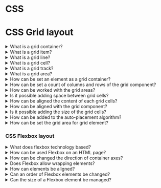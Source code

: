 # CSS

# CSS Grid layout

<details>
  <summary>What is a grid container?</summary>

  Grid container is applied by 'display: grid’ property. All children elements align in lines and columns.

</details>

<details>
  <summary>What is a grid item?</summary>

  A grid item is any child element of a grid container.

</details>

<details>
  <summary>What is a grid line?</summary>

  A grid line is each line that makes up the structure of the grid. It can be either vertical (column grid lines) or horizontal (row grid lines) and reside on either side of a row or column.

</details>

<details>
  <summary>What is a grid cell?</summary>

  The space between two adjacent row and two adjacent column grid lines.

</details>

<details>
  <summary>What is a grid track?</summary>

  It is a space between two adjacent grid lines. You can think of them as the columns or rows of the grid.

</details>

<details>
  <summary>What is a grid area?</summary>

  It is a total space surrounded by four grid lines. A grid area may be composed of any number of grid cells.

</details>

<details>
  <summary>How can be set an element as a grid container?</summary>

  Need to set a `display` css property of an element to `grid` or `inline-grid` values.

</details>

<details>
  <summary>How can be set a count of columns and rows of the grid component?</summary>

  This bihaviour could be controlled by `grid-template-columns` and `grid-template-rows` css properties. For example, grid-template-columns: `[line1] 50% [line2] 50%`. Moreover, possible to combine these properties using grid-template property. For example, `<grid-template-rows> / <grid-template-columns>`

</details>

<details>
  <summary>How can be worked with the grid areas?</summary>

  Could be controlled by a `gird-template-areas` property, It allows to use a map of areas. In this case, each grid element should have a name that was set by a `grid-area` property.

</details>

<details>
  <summary>Is it possible adding space between grid cells?</summary>

  Could be set gaps between columns by the `grid-column-gap` or the `column-gap`. And could be set gaps between rows by the `grid-row-gap` or the `row-gap`. For example, `gap: <row-gap> <column-gap>`

</details>

<details>
  <summary>How can be aligned the content of each grid cells?</summary>

  Could be aligned by the `justify-items` property in rows and could be aligned by the `align-items` in columns. Possible to use values: `start`, `end`, `center` or `stretch`. Moreover, the properties have a combination with the `place-items` property. For example, place-items: `<justify-items> <align-items>`. Besides, each grid element can be aligned with only one element using identical settings (`justify-self` / `align-self` / `place-self`).

</details>

<details>
  <summary>How can be aligned with the grid component?</summary>

  Could be aligned by the `justify-content` in rows or by the `align-content` in columns. Could be set values: `start`, `end`, `center`, `stretch`, `space-around`, `space-between` or `space-evenly`. Also, it's possible for combining these settings using `place-items`. For example, `place-content: <justify-content> <align-content>`

</details>

<details>
  <summary>Is it possible adding the size of the grid cells?</summary>

  In progress ...

</details>

<details>
  <summary>How can be added to the auto-placement algorithm?</summary>

  In progress ...

</details>

<details>
  <summary>How can be set the grid area for grid element?</summary>

  In progress ...

</details>

### CSS Flexbox layout

<details>
  <summary>What does flexbox technology based?</summary>

  Each of the flexbox containers has the base and secondary axis directed perpendicularly each other. Flexbox items suited on the base axis can be moved or stretched out by the secondary axis.

</details>

<details>
  <summary>How can be used Flexbox on an HTML page?</summary>

  Need to set a `display` css property of an element to `flex` or `inline-flex` values.

</details>

<details>
  <summary>How can be changed the direction of container axes?</summary>

  The direction of flexbox elements could be managed by `flex-direction` property into a flexbox container element. There are the next available values: `row`, `column`, `row-reverse`, `column-reverse`.

</details>

<details>
  <summary>Does Flexbox allow wrapping elements?</summary>

  A base flexbox elements behaviour is fitting elements onto one line. This behaviour can be changed by wrap property for a flexbox container. There are the next available values: `nowrap`, `wrap`, `wrap-reverse`. Moreover, possible to combine `flex-direction` and `flex-wrap` by `flex-flow` property.

</details>

<details>
  <summary>How can elements be aligned?</summary>

  Flexbox elements can be aligned by `justify-content`(the base axis) and `align-content`(the secondary axis). There are the next available properties: `flex-start`, `flex-end`, `center`, `space-between`, `space-around`. Moreover, it’s possible managing how flex items laid out along the secondary axis on the current line. There are the next available properties: `stretch`, `flex-start`, `flex-end`, `center`, `baseline`. Besides, item align could be managed for only one element by `align-self` property.

</details>

<details>
  <summary>Can an order of Flexbox elements be changed?</summary>

  Order one of the flexbox elements can change by `order` property.

</details>

<details>
  <summary>Can the size of a Flexbox element be managed?</summary>

  The `flex-grow` property defines the ability for a flex item to grow if necessary. It accepts a unitless value that serves as a proportion. It dictates what amount of the available space inside the flex container the item should take up.
  The `flex-shrink` property defines the ability for a flex item to shrink if necessary.
  The `flex-basis` property defines the default size of an element before the distribution of the remaining space.
  Moreover, there can use a combination of these properties in `flex` property.

</details>

